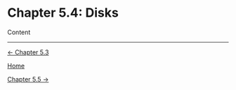 # Chapter 5.4: Disks

Content

---

[← Chapter 5.3](Chapter%205%20%2016831.md)

[Home](../../AiredDev%20b02d5/Notes%20on%20M%2061e3e.md)

[Chapter 5.5 →](Chapter%205%20%2050107.md)